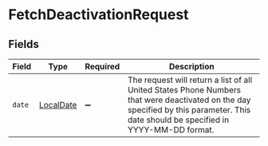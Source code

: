 # FetchDeactivationRequest


## Fields

| Field                                                                                                                                                                               | Type                                                                                                                                                                                | Required                                                                                                                                                                            | Description                                                                                                                                                                         |
| ----------------------------------------------------------------------------------------------------------------------------------------------------------------------------------- | ----------------------------------------------------------------------------------------------------------------------------------------------------------------------------------- | ----------------------------------------------------------------------------------------------------------------------------------------------------------------------------------- | ----------------------------------------------------------------------------------------------------------------------------------------------------------------------------------- |
| `date`                                                                                                                                                                              | [LocalDate](https://docs.oracle.com/javase/8/docs/api/java/time/LocalDate.html)                                                                                                     | :heavy_minus_sign:                                                                                                                                                                  | The request will return a list of all United States Phone Numbers that were deactivated on the day specified by this parameter. This date should be specified in YYYY-MM-DD format. |
